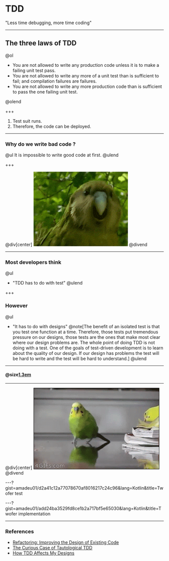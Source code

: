 
# TDD

"Less time debugging, more time coding"

---

## The three laws of TDD

@ol

- You are not allowed to write any production code unless it is to make a failing unit test pass.
- You are not allowed to write any more of a unit test than is sufficient to fail; and compilation failures are failures.
- You are not allowed to write any more production code than is sufficient to pass the one failing unit test.

@olend

+++

1. Test suit runs.
2. Therefore, the code can be deployed.

---

### Why do we write bad code ?

@ul
It is impossible to write good code at first.
@ulend

+++

@div[center]
![](assets/images/parrot2.gif)
@divend

---

### Most developers think

@ul
- "TDD has to do with test"
@ulend

+++

### However

@ul
- "It has to do with designs" @note[The benefit of an isolated test is that you test one function at a time. Therefore, those tests put tremendous pressure on our designs, those tests are the ones that make most clear where our design problems are. The whole point of doing TDD is not doing with a test. One of the goals of test-driven development is to learn about the quality of our design. If our design has problems the test will be hard to write and the test will be hard to understand.]
@ulend

---

#### @size[1.3em](Example)

---

@div[center]
![](assets/images/parrot.gif)
@divend

---?gist=amadeu01/d2a41c12a77078670af8016217c24c96&lang=Kotlin&title=Twofer test

---?gist=amadeu01/add24ba3529fd8ce1b2a717bf5e65030&lang=Kotlin&title=Twofer implementation

---

### References

- [Refactoring: Improving the Design of Existing Code](https://www.amazon.com/gp/product/B007WTFWJ6/ref=as_li_qf_sp_asin_il_tl?ie=UTF8&camp=1789&creative=9325&creativeASIN=B007WTFWJ6&linkCode=as2&tag=masterprogram-20)
- [The Curious Case of Tautological TDD](http://blog.thecodewhisperer.com/permalink/the-curious-case-of-tautological-tdd)
- [How TDD Affects My Designs](http://blog.thecodewhisperer.com/permalink/how-tdd-affects-my-designs)
